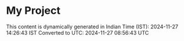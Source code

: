 # My Project

This content is dynamically generated in Indian Time (IST): 2024-11-27 14:26:43 IST
Converted to UTC: 2024-11-27 08:56:43 UTC
